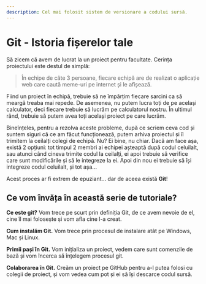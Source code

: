 ```yaml
---
description: Cel mai folosit sistem de versionare a codului sursă.
---
```


# Git - Istoria fișerelor tale

Să zicem că avem de lucrat la un proiect pentru facultate. Cerința proiectului este destul de simplă: 

> În echipe de câte 3 persoane, fiecare echipă are de realizat o aplicație web care caută meme-uri pe internet și le afișează.

Fiind un proiect în echipă, trebuie să ne împărțim fiecare sarcini ca să meargă treaba mai repede. De asemenea, nu putem lucra toți de pe același calculator, deci fiecare trebuie să lucrăm pe calculatorul nostru. În ultimul rând, trebuie să putem avea toți același proiect pe care lucrăm.

Bineînțeles, pentru a rezolva aceste probleme, după ce scriem ceva cod și suntem siguri că ce am făcut funcționează, putem arhiva proiectul și îl trimitem la ceilalți colegi de echipă. Nu? Ei bine, nu chiar. Dacă am face așa, există 2 opțiuni: tot timpul 2 membri ai echipei așteaptă după codul celuilalt, sau atunci când cineva trimite codul la ceilalți, ei apoi trebuie să verifice care sunt modificările și să le integreze la ei. Apoi din nou ei trebuie să își integreze codul celuilalt, și tot așa...

Acest proces ar fi extrem de epuziant... dar de aceea există **Git**!

## Ce vom învăța în această serie de tutoriale?

**Ce este git?** Vom trece pe scurt prin definiția Git, de ce avem nevoie de el, cine îl mai folosește și vom afla cine l-a creat.

**Cum instalăm Git.** Vom trece prin procesul de instalare atât pe Windows, Mac și Linux.

**Primii pași în Git.** Vom inițializa un proiect, vedem care sunt comenzile de bază și vom încerca să înțelegem procesul git.

**Colaborarea în Git.** Creăm un proiect pe GitHub pentru a-l putea folosi cu colegii de proiect, și vom vedea cum pot și ei să își descarce codul sursă.

